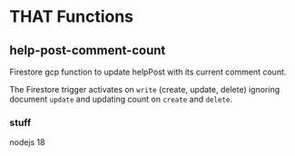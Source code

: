 # THAT Functions

## help-post-comment-count

Firestore gcp function to update helpPost with its current comment count.

The Firestore trigger activates on `write` (create, update, delete) ignoring document `update` and updating count on `create` and `delete`.

### stuff

nodejs 18
